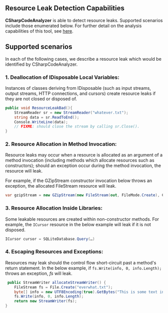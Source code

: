 ## Resource Leak Detection Capabilities

**CSharpCodeAnalyzer** is able to detect resource leaks. Supported scenarios include those enumerated below. For further detail on the analysis capabilities of this tool, see [here](http://www.eecs.qmul.ac.uk/~ddino/papers/nasa-infer.pdf). 

## Supported scenarios

In each of the following cases, we describe a resource leak which would be identified by CSharpCodeAnalyzer.

### 1. Deallocation of IDisposable Local Variables: 

Instances of classes deriving from IDisposable (such as input streams, output streams, HTTP connections, and cursors) create resource leaks if they are not closed or disposed of.

```c#
public void ResourceLeakBad(){
    StreamReader sr = new StreamReader("whatever.txt");  
    string data = sr.ReadToEnd();
    Console.WriteLine(data);
    // FIXME: should close the stream by calling sr.Close().
}
```
							
### 2. Resource Allocation in Method Invocation: 
Resource leaks may occur when a resource is allocated as an argument of a method invocation (including methods which allocate resources such as constructors); should an exception occur during the method invocation, the resource will leak.	

For example, if the GZipStream constructor invocation below throws an exception, the allocated FileStream resource will leak.
```c#
var gzipStream = new GZipStream(new FileStream(out, FileMode.Create), CompressionMode.Compress);
```
	
### 3. Resource Allocation Inside Libraries:
Some leakable resources are created within non-constructor methods. For example, the `ICursor` resource in the below example will leak if it is not disposed.
```c#
ICursor cursor = SQLiteDatabase.Query(…)
```
	
### 4. Escaping Resources and Exceptions:
Resources may leak should the control flow short-circuit past a method's return statement. In the below example, if
`fs.Write(info, 0, info.Length);` throws an exception, *fs* will leak.
```c#
 public StreamWriter allocateStreamWriter() {
    FileStream fs = File.Create("everwhat.txt");
    byte[] info = new UTF8Encoding(true).GetBytes("This is some text in the file.");
    fs.Write(info, 0, info.Length);
    return new StreamWriter(fs);
}
```
